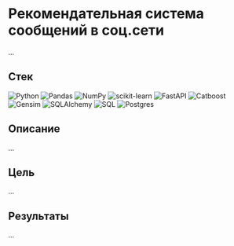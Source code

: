 # Рекомендательная система сообщений в соц.сети

...

## Стек
![Python](https://img.shields.io/badge/python-3670A0?style=for-the-badge&logo=python&logoColor=ffdd54)
![Pandas](https://img.shields.io/badge/pandas-%23150458.svg?style=for-the-badge&logo=pandas&logoColor=white)
![NumPy](https://img.shields.io/badge/numpy-%23013243.svg?style=for-the-badge&logo=numpy&logoColor=white)
![scikit-learn](https://img.shields.io/badge/scikit--learn-%23F7931E.svg?style=for-the-badge&logo=scikit-learn&logoColor=white)
![FastAPI](https://img.shields.io/badge/FastAPI-005571?style=for-the-badge&logo=fastapi)
![Catboost](https://img.shields.io/badge/catboost-ffcd1f?style=for-the-badge)
![Gensim](https://img.shields.io/badge/gensim-5325b3?style=for-the-badge)
![SQLAlchemy](https://img.shields.io/badge/SQL_Alchemy-cd2103?style=for-the-badge)
![SQL](https://img.shields.io/badge/SQL-white?logo=SQL&s&style=for-the-badge)
![Postgres](https://img.shields.io/badge/postgres-%23316192.svg?style=for-the-badge&logo=postgresql&logoColor=white)


## Описание
...

## Цель
...

## Результаты
...